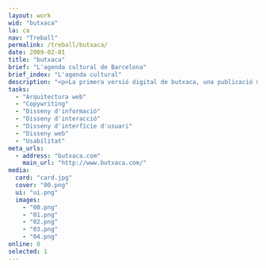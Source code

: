 ```yaml
---
layout: work
wid: "butxaca"
la: ca
nav: "Treball"
permalink: /treball/butxaca/
date: 2009-02-01
title: "butxaca"
brief: "L'agenda cultural de Barcelona"
brief_index: "L'agenda cultural"
description: "<p>La primera versió digital de butxaca, una publicació mensual gratuïta que detalla cada mes l'agenda cultural de Barcelona.</p>"
tasks:
  - "Arquitectura web"
  - "Copywriting"
  - "Disseny d'informació"
  - "Disseny d'interacció"
  - "Disseny d'interfície d'usuari"
  - "Disseny web"
  - "Usabilitat"
meta_urls:
  - address: "butxaca.com"
    main_url: "http://www.butxaca.com/"
media:
  card: "card.jpg"
  cover: "00.png"
  ui: "ui.png"
  images:
    - "00.png"
    - "01.png"
    - "02.png"
    - "03.png"
    - "04.png"
online: 0
selected: 1
---
```

